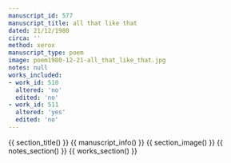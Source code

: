 ```yaml
---
manuscript_id: 577
manuscript_title: all that like that
dated: 21/12/1980
circa: ''
method: xerox
manuscript_type: poem
image: poem1980-12-21-all_that_like_that.jpg
notes: null
works_included:
- work_id: 510
  altered: 'no'
  edited: 'no'
- work_id: 511
  altered: 'yes'
  edited: 'no'
---
```


{{ section_title() }}
{{ manuscript_info() }}
{{ section_image() }}
{{ notes_section() }}
{{ works_section() }}
